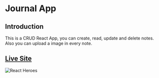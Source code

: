 # Journal App

## Introduction
This is a CRUD React App, you can create, read, update and delete notes.
Also you can upload a image in every note.

## [Live Site](https://optimistic-engelbart-ad5968.netlify.app/)

![React Heroes](https://res.cloudinary.com/drcq2kx3u/image/upload/v1620585310/GitHub/React-Journal_App/journalApp_fzwoa1.jpg)
